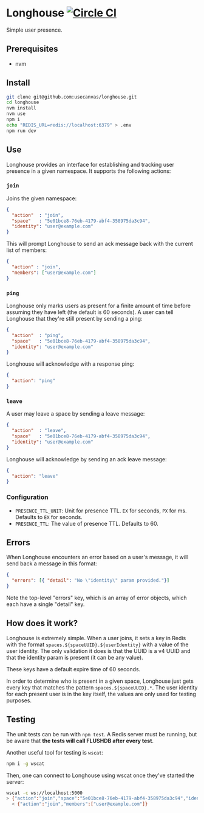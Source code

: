 # Longhouse [![Circle CI](https://circleci.com/gh/usecanvas/longhouse.svg?style=svg&circle-token=e95e3468f9e06bfea17fa9321426ef52dd3bca8e)](https://circleci.com/gh/usecanvas/longhouse)

Simple user presence.

## Prerequisites

- nvm

## Install

```sh
git clone git@github.com:usecanvas/longhouse.git
cd longhouse
nvm install
nvm use
npm i
echo "REDIS_URL=redis://localhost:6379" > .env
npm run dev
```

## Use

Longhouse provides an interface for establishing and tracking user presence in
a given namespace. It supports the following actions:

### `join`

Joins the given namespace:

```json
{
  "action"  : "join",
  "space"   : "5e01bce8-76eb-4179-abf4-358975da3c94",
  "identity": "user@example.com"
}
```

This will prompt Longhouse to send an ack message back with the current list of
members:

```json
{
  "action" : "join",
  "members": ["user@example.com"]
}
```

### `ping`

Longhouse only marks users as present for a finite amount of time before
assuming they have left (the default is 60 seconds). A user can tell Longhouse
that they're still present by sending a ping:

```json
{
  "action"  : "ping",
  "space"   : "5e01bce8-76eb-4179-abf4-358975da3c94",
  "identity": "user@example.com"
}
```

Longhouse will acknowledge with a response ping:

```json
{
  "action": "ping"
}
```

### `leave`

A user may leave a space by sending a leave message:

```json
{
  "action"  : "leave",
  "space"   : "5e01bce8-76eb-4179-abf4-358975da3c94",
  "identity": "user@example.com"
}
```

Longhouse will acknowledge by sending an ack leave message:

```json
{
  "action": "leave"
}
```

### Configuration

- `PRESENCE_TTL_UNIT`: Unit for presence TTL. `EX` for seconds, `PX` for ms. Defaults to `EX` for seconds.
- `PRESENCE_TTL`: The value of presence TTL. Defaults to 60.

## Errors

When Longhouse encounters an error based on a user's message, it will send back
a message in this format:

```json
{
  "errors": [{ "detail": "No \"identity\" param provided."}]
}
```

Note the top-level "errors" key, which is an array of error objects, which each
have a single "detail" key.

## How does it work?

Longhouse is extremely simple. When a user joins, it sets a key in Redis with
the format `spaces.${spaceUUID}.${userIdentity}` with a value of the user
identity. The only validation it does is that the UUID is a v4 UUID and that
the identity param is present (it can be any value).

These keys have a default expire time of 60 seconds.

In order to determine who is present in a given space, Longhouse just gets every
key that matches the pattern `spaces.${spaceUUID}.*`. The user identity for each
present user is in the key itself, the values are only used for testing
purposes.

## Testing

The unit tests can be run with `npm test`. A Redis server must be running, but
be aware that **the tests will call FLUSHDB after every test**.

Another useful tool for testing is `wscat`:

```bash
npm i -g wscat
```

Then, one can connect to Longhouse using wscat once they've started the
server:

```bash
wscat -c ws://localhost:5000
> {"action":"join","space":"5e01bce8-76eb-4179-abf4-358975da3c94","identity":"user@example.com"}
  < {"action":"join","members":["user@example.com"]}
```
